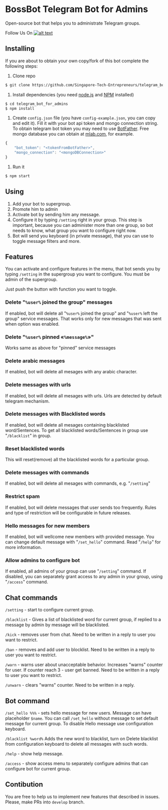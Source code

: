 # BossBot Telegram Bot for Admins

Open-source bot that helps you to administrate Telegram groups.

Follow Us On [![alt text][2.1]][2]

[2.1]: http://i.imgur.com/P3YfQoD.png 
[2]: http://www.facebook.com/SingaporeTechEntrepreneurs/

## Installing

If you are about to obtain your own copy/fork of this bot complete the following steps:

1. Clone repo

```sh
$ git clone https://github.com/Singapore-Tech-Entrepreneurs/telegram_bot_for_admins.git
```

1. Install dependencies (you need [node.js](https://nodejs.org/) and [NPM](https://www.npmjs.com/) installed)

```sh
$ cd telegram_bot_for_admins
$ npm install
```

1. Create `config.json` file (you have `config-example.json`, you can copy and edit it). Fill it with your bot api token and mongo connection string. To obtain telegram bot token you may need to use [BotFather](http://t.me/BotFather). Free mongo database you can obtain at [mlab.com](http://mlab.com), for example.

```javascript
{
    "bot_token": "<tokenFromBotFather>",
    "mongo_connection": "<mongoDBConnection>"
}
```

1. Run it

```sh
$ npm start
```

## Using

1. Add your bot to supergroup.
1. Promote him to admin
1. Activate bot by sending him any message.
1. Configure it by typing `/setting` right in your group. This step is important, because you can administer more than one group, so bot needs to know, what group you want to configure right now.
1. Bot will send you keyboard (in private message), that you can use to toggle message filters and more.

## Features

You can activate and configure features in the menu, that bot sends you by typing `/setting` in the supergroup you want to configure. You must be admin of the supergroup.

Just push the button with function you want to toggle.

### Delete "`%user%` joined the group" messages

If enabled, bot will delete all "`%user%` joined the group" and "`%user%` left the group" service messages. That works only for new messages that was sent when option was enabled.

### Delete "`%user%` pinned «`%message%`»"

Works same as above for "pinned" service messages

### Delete arabic messages

If enabled, bot will delete all mesages with any arabic character.

### Delete messages with urls

If enabled, bot will delete all mesages with urls. Urls are detected by default telegram mechanism.

### Delete messages with Blacklisted words

If enabled, bot will delete all mesages containing blacklisted word/Sentences. To get all blacklisted words/Sentences in group use "`/blacklist`" in group.

### Reset blacklisted words

This will reset(remove) all the blacklisted words for a particular group.

### Delete messages with commands

If enabled, bot will delete all mesages with commands, e.g. "`/setting`"

### Restrict spam

If enabled, bot will delete messages that user sends too frequently. Rules and type of restriction will be configurable in future releases.

### Hello messages for new members

If enabled, bot will wellcome new members with provided message. You can change default message with "`/set_hello`" command. Read "`/help`" for more information.

### Allow admins to configure bot

If enabled, all admins of your group can use "`/setting`" command. If disabled, you can separately grant access to any admin in your group, using "`/access`" command.

## Chat commands

`/setting` - start to configure current group.

`/blacklist` - Gives a list of blacklisted word for current group, if replied to a message by admin by message will be blacklisted. 

`/kick` - removes user from chat. Need to be written in a reply to user you want to restrict.

`/ban` - removes and add user to blocklist. Need to be written in a reply to user you want to restrict.

`/warn` - warns user about unacceptable behavior. Increases "warns" counter for user. If counter reach 3 - user get banned. Need to be written in a reply to user you want to restrict.

`/unwarn` - clears "warns" counter. Need to be written in a reply.

## Bot command

`/set_hello %%%` - sets hello message for new users. Message can have placeholder `$name`. You can call `/set_hello` without message to set default message for current group. To disable Hello message use configuration keyboard.

`/blacklist %word%` Adds the new word to blacklist, turn on Delete blacklist from configuration keyboard to delete all messages with such words. 

`/help` - show help message.

`/access` - show access menu to separately configure admins that can configure bot for current group.

## Contibution

You are free to help us to implement new features that described in issues. Please, make PRs into `develop` branch.
